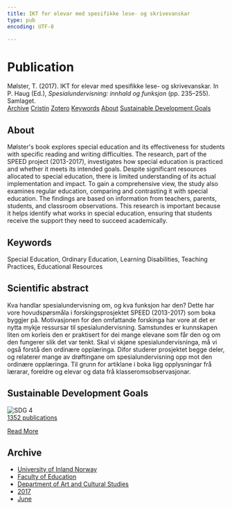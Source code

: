 ```yaml
---
title: IKT for elevar med spesifikke lese- og skrivevanskar
type: pub
encoding: UTF-8

---
```

<h1>Publication</h1>
<article id="csl-bib-container-YN6C5WJY" class="csl-bib-container">
  <div class="csl-bib-body"> <div class="csl-entry">Mølster, T. (2017). IKT for elevar med spesifikke lese- og skrivevanskar. In P. Haug (Ed.), <i>Spesialundervisning: innhald og funksjon</i> (pp. 235–255). Samlaget.</div> </div>
  <div class="csl-bib-buttons">
    <a href="#taxonomy-article-YN6C5WJY" alt="archive" class="csl-bib-button">Archive</a>
    <a href="https://app.cristin.no/results/show.jsf?id=1477508" alt="Cristin" class="csl-bib-button">Cristin</a>
    <a href="http://zotero.org/groups/5881554/items/YN6C5WJY" alt="Zotero" class="csl-bib-button">Zotero</a>
    <a href="#keywords-article-YN6C5WJY" alt="keywords" class="csl-bib-button">Keywords</a>
    <a href="#about-article-YN6C5WJY" alt="about_pub" class="csl-bib-button">About</a>
    <a href="#sdg-article-YN6C5WJY" alt="sdg" class="csl-bib-button">Sustainable Development Goals</a>
  </div>
  <div id="csl-bib-meta-container-YN6C5WJY"></div>
</article>
<div id="csl-bib-meta-YN6C5WJY" class="csl-bib-meta">
  <article id="about-article-YN6C5WJY" class="about_pub-article">
    <h1>About</h1>
    Mølster's book explores special education and its effectiveness for students with specific reading and writing difficulties. The research, part of the SPEED project (2013-2017), investigates how special education is practiced and whether it meets its intended goals. Despite significant resources allocated to special education, there is limited understanding of its actual implementation and impact. To gain a comprehensive view, the study also examines regular education, comparing and contrasting it with special education. The findings are based on information from teachers, parents, students, and classroom observations. This research is important because it helps identify what works in special education, ensuring that students receive the support they need to succeed academically.
  </article>
  <article id="keywords-article-YN6C5WJY" class="keywords-article">
    <h1>Keywords</h1>
    Special Education, Ordinary Education, Learning Disabilities, Teaching Practices, Educational Resources
  </article>
  <article id="abstract-article-YN6C5WJY" class="abstract-article">
    <h1>Scientific abstract</h1>
    Kva handlar spesialundervisning om, og kva funksjon har den? Dette har vore hovudspørsmåla i forskingsprosjektet SPEED (2013-2017) som boka byggjer på. Motivasjonen for den omfattande forskinga har vore at det er nytta mykje ressursar til spesialundervisning. Samstundes er kunnskapen liten om korleis den er praktisert for dei mange elevane som får den og om den fungerer slik det var tenkt. Skal vi skjøne spesialundervisninga, må vi også forstå den ordinære opplæringa. Difor studerer prosjektet begge deler, og relaterer mange av drøftingane om spesialundervisning opp mot den ordinære opplæringa. Til grunn for artiklane i boka ligg opplysningar frå lærarar, foreldre og elevar og data frå klasseromsobservasjonar.
  </article>
  <article id="sdg-article-YN6C5WJY" class="sdg-article">
    <h1>Sustainable Development Goals</h1>
    <div class="sdg-container"><div id="sdg4" class="sdg">
        <img src="{{< params subfolder >}}images/sdg/sdg04_en.png" class="image" alt="SDG 4">
        <div class="sdg-overlay">
          <a href="/en/archive/?key=?sdg=4#archive" class="sdg-publication-count"><span>1352</span> publications</a>
          <p><a href="https://sdgs.un.org/goals/goal4" class="sdg-read-more">Read More</a></p>
        </div>
      </div></div>
  </article>
  <article id="taxonomy-article-YN6C5WJY" class="taxonomy-article">
    <h1>Archive</h1>
    <ul>
      <li>
        <a href="/en/archive/?key=3DCRN523">University of Inland Norway</a>
      </li>
      <li>
        <a href="/en/archive/?key=WYNZA47F">Faculty of Education</a>
      </li>
      <li>
        <a href="/en/archive/?key=VBB2T4VJ">Department of Art and Cultural Studies</a>
      </li>
      <li>
        <a href="/en/archive/?key=5F26UTRK">2017</a>
      </li>
      <li>
        <a href="/en/archive/?key=E3I7RW7G">June</a>
      </li>
    </ul>
  </article>
</div>
